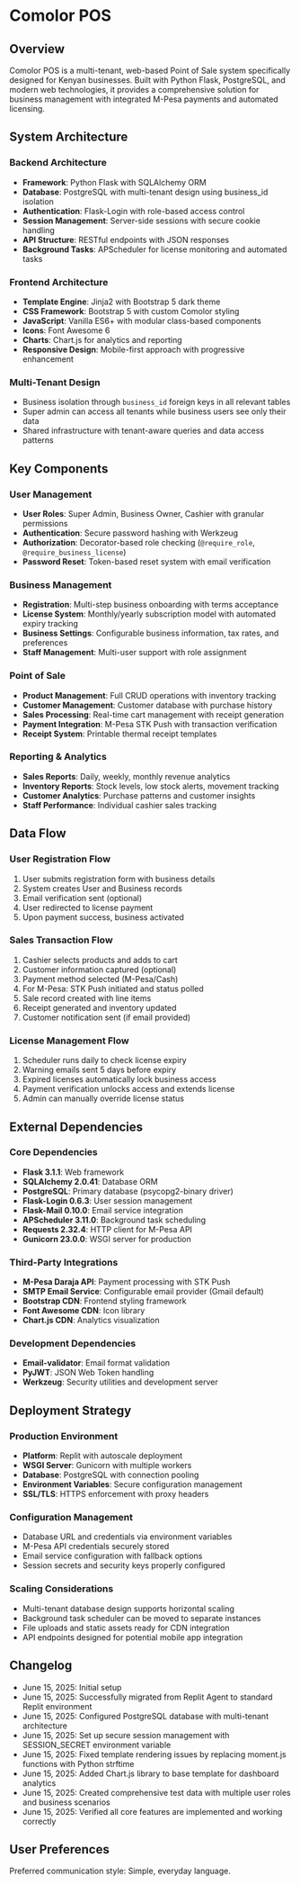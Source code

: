 # Comolor POS

## Overview

Comolor POS is a multi-tenant, web-based Point of Sale system specifically designed for Kenyan businesses. Built with Python Flask, PostgreSQL, and modern web technologies, it provides a comprehensive solution for business management with integrated M-Pesa payments and automated licensing.

## System Architecture

### Backend Architecture
- **Framework**: Python Flask with SQLAlchemy ORM
- **Database**: PostgreSQL with multi-tenant design using business_id isolation
- **Authentication**: Flask-Login with role-based access control
- **Session Management**: Server-side sessions with secure cookie handling
- **API Structure**: RESTful endpoints with JSON responses
- **Background Tasks**: APScheduler for license monitoring and automated tasks

### Frontend Architecture
- **Template Engine**: Jinja2 with Bootstrap 5 dark theme
- **CSS Framework**: Bootstrap 5 with custom Comolor styling
- **JavaScript**: Vanilla ES6+ with modular class-based components
- **Icons**: Font Awesome 6
- **Charts**: Chart.js for analytics and reporting
- **Responsive Design**: Mobile-first approach with progressive enhancement

### Multi-Tenant Design
- Business isolation through `business_id` foreign keys in all relevant tables
- Super admin can access all tenants while business users see only their data
- Shared infrastructure with tenant-aware queries and data access patterns

## Key Components

### User Management
- **User Roles**: Super Admin, Business Owner, Cashier with granular permissions
- **Authentication**: Secure password hashing with Werkzeug
- **Authorization**: Decorator-based role checking (`@require_role`, `@require_business_license`)
- **Password Reset**: Token-based reset system with email verification

### Business Management
- **Registration**: Multi-step business onboarding with terms acceptance
- **License System**: Monthly/yearly subscription model with automated expiry tracking
- **Business Settings**: Configurable business information, tax rates, and preferences
- **Staff Management**: Multi-user support with role assignment

### Point of Sale
- **Product Management**: Full CRUD operations with inventory tracking
- **Customer Management**: Customer database with purchase history
- **Sales Processing**: Real-time cart management with receipt generation
- **Payment Integration**: M-Pesa STK Push with transaction verification
- **Receipt System**: Printable thermal receipt templates

### Reporting & Analytics
- **Sales Reports**: Daily, weekly, monthly revenue analytics
- **Inventory Reports**: Stock levels, low stock alerts, movement tracking
- **Customer Analytics**: Purchase patterns and customer insights
- **Staff Performance**: Individual cashier sales tracking

## Data Flow

### User Registration Flow
1. User submits registration form with business details
2. System creates User and Business records
3. Email verification sent (optional)
4. User redirected to license payment
5. Upon payment success, business activated

### Sales Transaction Flow
1. Cashier selects products and adds to cart
2. Customer information captured (optional)
3. Payment method selected (M-Pesa/Cash)
4. For M-Pesa: STK Push initiated and status polled
5. Sale record created with line items
6. Receipt generated and inventory updated
7. Customer notification sent (if email provided)

### License Management Flow
1. Scheduler runs daily to check license expiry
2. Warning emails sent 5 days before expiry
3. Expired licenses automatically lock business access
4. Payment verification unlocks access and extends license
5. Admin can manually override license status

## External Dependencies

### Core Dependencies
- **Flask 3.1.1**: Web framework
- **SQLAlchemy 2.0.41**: Database ORM
- **PostgreSQL**: Primary database (psycopg2-binary driver)
- **Flask-Login 0.6.3**: User session management
- **Flask-Mail 0.10.0**: Email service integration
- **APScheduler 3.11.0**: Background task scheduling
- **Requests 2.32.4**: HTTP client for M-Pesa API
- **Gunicorn 23.0.0**: WSGI server for production

### Third-Party Integrations
- **M-Pesa Daraja API**: Payment processing with STK Push
- **SMTP Email Service**: Configurable email provider (Gmail default)
- **Bootstrap CDN**: Frontend styling framework
- **Font Awesome CDN**: Icon library
- **Chart.js CDN**: Analytics visualization

### Development Dependencies
- **Email-validator**: Email format validation
- **PyJWT**: JSON Web Token handling
- **Werkzeug**: Security utilities and development server

## Deployment Strategy

### Production Environment
- **Platform**: Replit with autoscale deployment
- **WSGI Server**: Gunicorn with multiple workers
- **Database**: PostgreSQL with connection pooling
- **Environment Variables**: Secure configuration management
- **SSL/TLS**: HTTPS enforcement with proxy headers

### Configuration Management
- Database URL and credentials via environment variables
- M-Pesa API credentials securely stored
- Email service configuration with fallback options
- Session secrets and security keys properly configured

### Scaling Considerations
- Multi-tenant database design supports horizontal scaling
- Background task scheduler can be moved to separate instances
- File uploads and static assets ready for CDN integration
- API endpoints designed for potential mobile app integration

## Changelog

- June 15, 2025: Initial setup
- June 15, 2025: Successfully migrated from Replit Agent to standard Replit environment
- June 15, 2025: Configured PostgreSQL database with multi-tenant architecture
- June 15, 2025: Set up secure session management with SESSION_SECRET environment variable
- June 15, 2025: Fixed template rendering issues by replacing moment.js functions with Python strftime
- June 15, 2025: Added Chart.js library to base template for dashboard analytics
- June 15, 2025: Created comprehensive test data with multiple user roles and business scenarios
- June 15, 2025: Verified all core features are implemented and working correctly

## User Preferences

Preferred communication style: Simple, everyday language.